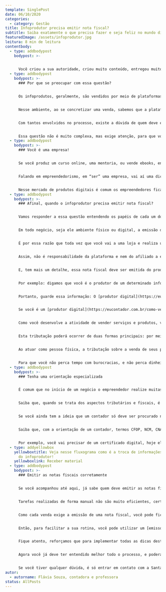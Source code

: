 ```yaml
---
template: SinglePost
date: 06/10/2020
categories:
  - category: Gestão
title: Infoprodutor precisa emitir nota fiscal?
subtitle: Saiba exatamente o que precisa fazer e seja feliz no mundo digital!
featuredImage: /assets/infoprodutor.jpg
leitura: 8 min de leitura
contentbody:
  - type: addbodypost
    bodypost: >-
      

      Você criou a sua autoridade, criou muito conteúdo, entregou muito valor, e agora está colhendo os frutos da dedicação ao mundo digital, com a venda de cursos, mentorias, e serviços personalizados pela internet. Parabéns, essa é uma jornada árdua, cujos resultados são muito valiosos. Mas aí surge uma dúvida: infoprodutor é empresário? Como formalizar, legalizar essa atividade? Acompanhe essas dicas que vão te deixar muito tranquilo e seguro para prosperar.
  - type: addbodypost
    bodypost: >-
      ### Por que se preocupar com essa questão?


      Os infoprodutos, geralmente, são vendidos por meio de plataformas digitais. Alguns exemplos são o Hotmart, Sympla, Udemy, dentre outras. Por meio dessas plataformas o infoprodutor faz a divulgação e venda de produtos digitais e é possível, ainda, montar uma rede de afiliados, pessoas que recebem comissão por trabalhar com a divulgação e venda de produtos para determinados produtores.


      Nesse ambiente, ao se concretizar uma venda, sabemos que a plataforma, seja ela qual for, desconta um percentual do produtor pela utilização da plataforma, e também pode existir o desconto da comissão de um afiliado que tenha concretizado alguma das vendas.


      Com tantos envolvidos no processo, existe a dúvida de quem deve emitir a nota fiscal e para quem deve emitir, fique tranquilo, vamos entender bem direitinho!


      Essa questão não é muito complexa, mas exige atenção, para que você possa trabalhar de forma correta e legal, sem medo de sofrer com multas e irregularidades.
  - type: addbodypost
    bodypost: >-
      ### Você é uma empresa!


      Se você produz um curso online, uma mentoria, ou vende ebooks, enfim, comercializa algum serviço ou produto na internet, esse é o seu negócio e sim, você é uma empresa!!!


      Falando em empreendedorismo, em “ser” uma empresa, vai aí uma dica extra: aprenda a organizar o dinheiro pessoal e o dinheiro da empresa, a monitorar o desempenho do seu negócio digital para se guiar nas decisões de desenvolver um novo produto, investir mais em uma campanha, criar um novo site, por exemplo.


      Nesse mercado de produtos digitais é comum os empreendedores ficarem um pouco confusos no entendimento quem está sendo o prestador de serviço ou vendedor em cada caso específico de transação, por não entenderem essas relações com clareza.
  - type: addbodypost
    bodypost: >-
      ### Afinal, quando o infoprodutor precisa emitir nota fiscal?


      Vamos responder a essa questão entendendo os papéis de cada um dos atores nesse processo. A plataforma tem o papel de divulgar os infoprodutos e intermediar os pagamentos e transações.


      Em todo negócio, seja ele ambiente físico ou digital, a emissão de Nota Fiscal é um dever do empreendedor regularizado, exceto quando declarado isento por alguma lei. A emissão do documento deve ser feita sempre que ocorrer a venda de algum produto ou a prestação de algum serviço.


      É por essa razão que toda vez que você vai a uma loja e realiza uma compra, por exemplo, você sai da loja com uma nota fiscal ou com um cupom fiscal.


      Assim, não é responsabilidade da plataforma e nem do afiliado a emissão das notas fiscais, sejam da venda de produtos ou serviços. Essa responsabilidade é exclusivamente do produtor, da pessoa que colocou à venda seus produtos ou serviços por meio da plataforma.


      E, tem mais um detalhe, essa nota fiscal deve ser emitida do produtor para o cliente final, que, nesse processo, é aquele que adquire o produto. A nota fiscal não é emitida para o afiliado, que atua apenas como um vendedor nesse processo.


      Por exemplo: digamos que você é o produtor de um determinado infoproduto, e que durante o mês realizou 80 vendas. Nessa situação, nesse mês, será necessário emitir 80 notas fiscais, destinadas a cada um dos compradores.


      Portanto, guarde essa informação: O [produtor digital](https://eucontador.com.br/produtor-digital-quem-sao-e-como-trabalham/) SEMPRE emite a nota fiscal para o cliente final.


      Se você é um [produtor digital](https://eucontador.com.br/como-vender-como-afiliado-de-produtos-digitais/), um infoprodutor, para que a sua empresa se desenvolva e cresça, saiba que a melhor opção para você é a abertura de uma empresa no regime do Simples Nacional.


      Como você desenvolve a atividade de vender serviços e produtos, você precisa emitir notas fiscais, como já explicado, e assim, a sua atividade comercial será tributada pelo governo.


      Esta tributação poderá ocorrer de duas formas principais: por meio de uma empresa, que consiste em uma pessoa jurídica, ou até mesmo em seu nome próprio, como pessoa física. No entanto, um alerta muito importante se faz necessário:


      Ao atuar como pessoa física, a tributação sobre a venda de seus produtos e serviços será mais elevada, quando comparada a uma empresa, pessoa jurídica que esteja enquadrada no Simples Nacional.


      Para que você não perca tempo com burocracias, e não perca dinheiro com uma forma de trabalho que custa mais caro, uma orientação correta e especializada pode tornar tudo muito bem explicado e esclarecido!
  - type: addbodypost
    bodypost: >-
      ### Tenha uma orientação especializada


      É comum que no início de um negócio o empreendedor realize muitas (senão todas!) as tarefas por conta própria. Isso envolve comprar os equipamentos necessários, como uma câmera nova, negociar com parceiros e até mesmo gerenciar o [caixa](https://enotas.com.br/blog/fluxo-de-caixa-o-que-e-como-fazer/), controlar o financeiro. Será que cabe aí cuidar também dos aspectos contábeis e tributários? Será que vale a pena agregar mais essa atividade na sua rotina?


      Saiba que, quando se trata dos aspectos tributários e fiscais, é importante você ter um [contador](https://enotas.com.br/blog/o-que-faz-um-contador/) como parceiro para te auxiliar e orientar. O contador é o profissional que tem o conhecimento especializado para entender as legislações e definir as práticas contábeis, tributárias e financeiras mais assertivas para o seu nicho de atuação.


      Se você ainda tem a ideia que um contador só deve ser procurado no momento de declarar o imposto de renda, recomendamos mudar esse pensamento o quanto antes! Para o bem do seu negócio e da sua prosperidade!


      Saiba que, com a orientação de um contador, termos CFOP, NCM, CNAE, dentre outros, não causam mais confusão para você. Assim, você reduz as chances de cometer erros tributários, e ganha tempo para focar no crescimento do seu negócio.


      Por exemplo, você vai precisar de um certificado digital, hoje ele é a identidade da empresa. Com o certificado, você reúne os dados do negócio e pode realizar vários processos na Prefeitura, Secretaria da Fazenda e Junta Comercial, por exemplo (inclusive a emissão de notas fiscais!). Existem dois modelos diferentes, o A1 e o A3, e o contador pode te ajudar a escolher o mais adequado para as suas necessidades.
  - type: addyellowbox
    yellowboxtitle: Veja nesse fluxograma como é a troca de informações na atividade
      do infoprodutor!
    yellowboxlink: Receber material
  - type: addbodypost
    bodypost: >-
      ### Emitir as notas fiscais corretamente


      Se você acompanhou até aqui, já sabe quem deve emitir as notas fiscais, dentre outros detalhes para cuidar do seu negócio. Mas, talvez ainda tenha dúvidas sobre como gerar o documento em si. Assim como o negócio de infoprodutos funciona de maneira totalmente online, é importante que sua Nota Fiscal também seja 100% eletrônica. Pense que isso vai trazer muito mais agilidade à sua operação, assim não será necessário emitir e enviar a nota fiscal em papel impresso para todos os seus compradores ou parceiros de negócio.


      Tarefas realizadas de forma manual não são muito eficientes, certo? Trabalhos repetitivos com possibilidades de erros colocam em risco a sua produtividade, e isso não é diferente com a emissão de notas fiscais.


      Como cada venda exige a emissão de uma nota fiscal, você pode ficar perdido com a quantidade de tarefas a realizar. Além disso, quanto maior for o número de produtos e serviços negociados, maior será a quantidade de notas emitidas.


      Então, para facilitar a sua rotina, você pode utilizar um [emissor de nota fiscal](https://enotas.com.br/blog/emissor-de-nota-fiscal/) conectado às principais plataformas digitais e aos meios de pagamento do mercado. A emissão de nota fiscal eletrônica está disponível em muitas cidades do país, e caso a prefeitura onde sua empresa está sediada ainda não opere dessa forma, você pode mudar o registro da sua empresa para outra cidade onde possa emitir notas fiscais eletrônicas.


      Fique atento, reforçamos que para implementar todas as dicas deste post no seu negócio digital é aconselhável que você procure um contador especializado para te ajudar a cuidar de todos os detalhes.


      Agora você já deve ter entendido melhor todo o processo, e poderá até mesmo se comunicar melhor com o seu contador.


      Se você tiver qualquer dúvida, é só entrar em contato com a Santa, estamos prontos para te ajudar em tudo que precisar para regularizar a sua empresa. Acompanhe nosso blog e fique por dentro de tudo que é importante para o sucesso do seu negócio digital.
autor:
  - autorname: Flávia Souza, contadora e professora
status: AllPosts
---
```

